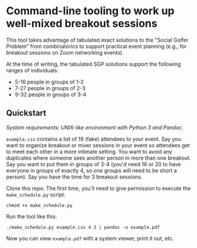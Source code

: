 # Command-line tooling to work up well-mixed breakout sessions

This tool takes advantage of tabulated exact solutions to the "Social Golfer
Problem" from combinatorics to support practical event planning (e.g., for
breakout sessions on Zoom networking events).

At the time of writing, the tabulated SGP solutions support the following
ranges of individuals:

- 5-16 people in groups of 1-2
- 7-27 people in groups of 2-3
- 9-32 people in groups of 3-4

## Quickstart

*System requirements: UNIX-like environment with Python 3 and Pandoc.*

`example.csv` contains a list of 19 (fake) attendees to your event. Say you
want to organize breakout or mixer sessions in your event so attendees get to
meet each other in a more intimate setting. You want to avoid any duplicates
where someone sees another person in more than one breakout. Say you want to
put them in groups of 3-4 (you'd need 16 or 20 to have everyone in groups of
exactly 4, so one groups will need to be short a person). Say you have the time
for 3 breakout sessions.

Clone this repo. The first time, you'll need to give permission to execute the
`make_schedule.py` script:

```chmod +x make_schedule.py```

Run the tool like this:

```./make_schedule.py example.csv 4 3 | pandoc -o example.pdf```

Now you can view `example.pdf` with a system viewer, print it out, etc.
